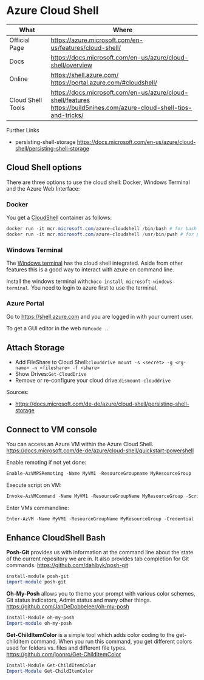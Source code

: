 # Azure Cloud Shell

| What              | Where                                                                                                                            |
|-------------------|----------------------------------------------------------------------------------------------------------------------------------|
| Official Page     | <https://azure.microsoft.com/en-us/features/cloud-shell/>                                                                        |
| Docs              | <https://docs.microsoft.com/en-us/azure/cloud-shell/overview>                                                                    |
| Online            | <https://shell.azure.com/> </br> <https://portal.azure.com/#cloudshell/>                                                         |
| Cloud Shell Tools | <https://docs.microsoft.com/en-us/azure/cloud-shell/features> </br> <https://build5nines.com/azure-cloud-shell-tips-and-tricks/> |

Further Links

- persisting-shell-storage <https://docs.microsoft.com/en-us/azure/cloud-shell/persisting-shell-storage>

## Cloud Shell options

There are three options to use the cloud shell: Docker, Windows Terminal and the Azure Web Interface:

### Docker

You get a [CloudShell](https://github.com/Azure/CloudShell) container as follows:

``` ps1
docker run -it mcr.microsoft.com/azure-cloudshell /bin/bash # for bash
docker run -it mcr.microsoft.com/azure-cloudshell /usr/bin/pwsh # for powershell
```

### Windows Terminal

The [Windows terminal](https://docs.microsoft.com/de-de/windows/terminal/) has the cloud shell integrated. Aside from other features this is a good way to interact with azure on command line.

Install the windows terminal with```choco install microsoft-windows-terminal```.
You need to login to azure first to use the terminal.

### Azure Portal

Go to <https://shell.azure.com> and you are logged in with your current user.

To get a GUI editor in the web run```code .```.

## Attach Storage

- Add FileShare to Cloud Shell:```clouddrive mount -s <secret> -g <rg-name> -n <fileshare> -f <share>```
- Show Drives:```Get-CloudDrive```
- Remove or re-configure your cloud drive:```dismount-clouddrive```

Sources:

- <https://docs.microsoft.com/de-de/azure/cloud-shell/persisting-shell-storage>

## Connect to VM console

You can access an Azure VM within the Azure Cloud Shell.
<https://docs.microsoft.com/de-de/azure/cloud-shell/quickstart-powershell>

Enable remoting if not yet done:

``` ps1
Enable-AzVMPSRemoting -Name MyVM1 -ResourceGroupname MyResourceGroup
```

Execute script on VM:

``` ps1
Invoke-AzVMCommand -Name MyVM1 -ResourceGroupName MyResourceGroup -Scriptblock {Get-ComputerInfo} -Credential (Get-Credential)
```

Enter VMs commandline:

``` ps1
Enter-AzVM -Name MyVM1 -ResourceGroupName MyResourceGroup -Credential (Get-Credential)
```

## Enhance CloudShell Bash

**Posh-Git** provides us with information at the command line about the state of the current repository we are in. It also provides tab completion for Git commands.
<https://github.com/dahlbyk/posh-git>

``` ps1
install-module posh-git
import-module posh-git
```

**Oh-My-Posh** allows you to theme your prompt with various color schemes, Git status indicators, Admin status and many other things.
<https://github.com/JanDeDobbeleer/oh-my-posh>

``` ps1
Install-Module oh-my-posh
Import-module oh-my-posh
```

**Get-ChildItemColor** is a simple tool which adds color coding to the get-childitem command. When you run this command, you get different colors used for folders vs. files and different file types.
<https://github.com/joonro/Get-ChildItemColor>

``` ps1
Install-Module Get-ChildItemColor
Import-Module Get-ChildItemColor
```
